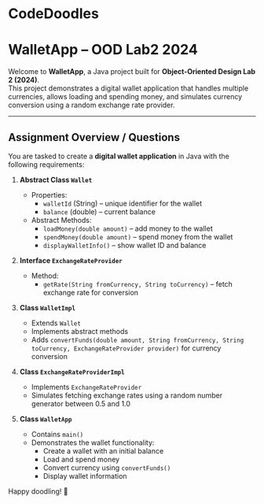 # CodeDoodles
# WalletApp – OOD Lab2 2024

Welcome to **WalletApp**, a Java project built for **Object-Oriented Design Lab 2 (2024)**.  
This project demonstrates a digital wallet application that handles multiple currencies, allows loading and spending money, and simulates currency conversion using a random exchange rate provider.

---

## **Assignment Overview / Questions**

You are tasked to create a **digital wallet application** in Java with the following requirements:

1. **Abstract Class `Wallet`**  
   - Properties:
     - `walletId` (String) – unique identifier for the wallet  
     - `balance` (double) – current balance  
   - Abstract Methods:
     - `loadMoney(double amount)` – add money to the wallet  
     - `spendMoney(double amount)` – spend money from the wallet  
     - `displayWalletInfo()` – show wallet ID and balance  

2. **Interface `ExchangeRateProvider`**  
   - Method:
     - `getRate(String fromCurrency, String toCurrency)` – fetch exchange rate for conversion  

3. **Class `WalletImpl`**  
   - Extends `Wallet`  
   - Implements abstract methods  
   - Adds `convertFunds(double amount, String fromCurrency, String toCurrency, ExchangeRateProvider provider)` for currency conversion  

4. **Class `ExchangeRateProviderImpl`**  
   - Implements `ExchangeRateProvider`  
   - Simulates fetching exchange rates using a random number generator between 0.5 and 1.0  

5. **Class `WalletApp`**  
   - Contains `main()`  
   - Demonstrates the wallet functionality:  
     - Create a wallet with an initial balance  
     - Load and spend money  
     - Convert currency using `convertFunds()`  
     - Display wallet information  

Happy doodling! 🚀

